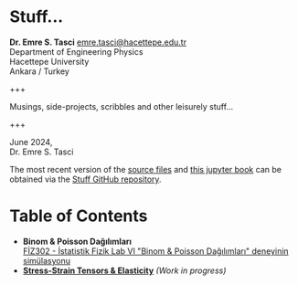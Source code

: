 # Stuff...
**Dr. Emre S. Tasci** <emre.tasci@hacettepe.edu.tr>  
Department of Engineering Physics  
Hacettepe University  
Ankara / Turkey

+++

Musings, side-projects, scribbles and other leisurely stuff...

+++

June 2024,  
Dr. Emre S. Tasci

The most recent version of the [source files](https://github.com/emresururi/Stuff) and [this jupyter book](https://emresururi.github.io/Stuff/) can be obtained via the [Stuff GitHub repository](https://github.com/emresururi/Stuff).

# Table of Contents
* **Binom & Poisson Dağılımları**  
  [FİZ302 - İstatistik Fizik Lab VI "Binom & Poisson Dağılımları" deneyinin simülasyonu](FIZ302_IstatistikLab_BinomPoisson)
* **[Stress-Strain Tensors & Elasticity](StrainStressTensors)** _(Work in progress)_

```python

```

